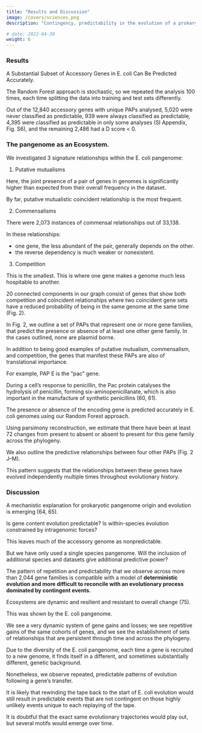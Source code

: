 ```yaml
---
title: "Results and Discussion"
image: /covers/sciences.png
description: "Contingency, predictability in the evolution of a prokaryotic pangenome"

# date: 2022-04-30
weight: 6
---
```



### Results

A Substantial Subset of Accessory Genes in E. coli Can Be Predicted Accurately.

<!-- The E. coli pangenome inferred from 2,241 genomes in this study contained accessory gene families with 12,840 unique PAPs that were present in more than 1% and less than 99% of genomes and were hence included in this study. 

56,579 gene families were inferred by Panaroo but 28,774 genes were not included in the analysis because they were present or absent in over 99% of genomes. These were mostly very rare genes. 

Of the remaining 27,806 genes, 19,137 had a presence–absence pattern that was shared by at least one other gene and were hence collapsed into 4,172 presence–absence patterns in addition to 8,668 genes with unique distributions. 

The presence or absence of 3,922 (30.5%) PAPs could be accurately predicted (both F scores >= 0.9) in the test set after the Random Forest model had been trained.

From this accurately predicted dataset, a total of 2,144 (54.7%) had an associated D-statistic greater than 0, meaning that they were distributed widely on the tree.  -->

<!-- The remaining 1,778 PAPs were “clumped” on the tree, and therefore, it is more difficult to ascribe causality to their association, when a very good explanation might be that they were simply acquired at more or less the same time and have been vertically inherited together since then.  -->

<!-- SI Appendix, Fig. S3 shows that although the D score is not directly proportional to parsimony score, it correlates strongly, meaning that all 2,144 PAPs with a D score of greater than or equal to zero also had a parsimony score of at least eight though most had a much higher score (SI Appendix, Fig. S3). 

This means that we have only examined predicted genes which have been acquired and/or lost at least 8 times across the pangenome, and furthermore, we insist that their distribution is widespread and not localised (35).

We focus on this set of 2,144 PAPs because they manifest a broad, patchy distribution across the phylogeny, stemming from a combination of lateral gene transfer and loss, and we can accurately predict their presence or absence based on the other genes present in the genome.

To evaluate whether the presence–absence matrix of 12,840 uniquely distributed PAPs is no better structured than random expectation based on the underlying phylogeny and gene gain and loss rates in this study, we compared results from the original data to those simulated based on inferred transition rate matrices. Simulated datasets were analysed in the same way as the empirical data. 

Treating this as our null hypothesis, we can evaluate the extent to which, even after filtering by the D statistic, the predictability of a gene’s presence or absence can be explained by chance. 

In each simulated dataset, several genes pass the F1 score thresholds but the majority of these can be explained by a low D score and are hence removed from the set of accurately predicted genes. 

The number of genes that successfully pass both thresholds is between 1.0% and 1.7%, which can be thought of as a false discovery rate. The empirical analysis yielded 16.7% of genes accurately predicted with D > 0 (SI Appendix, Fig. S4). Accordingly, we can reject the hypothesis that these empirical observations of associations have arisen solely due to chance in our dataset or that the structure of the pangenome dataset has no more gene–gene correlations than the structure of randomly assembled data.

In principle, we would expect the number of accurate predictions to increase with increasing quantity of data, provided that the predictions being made are not artefactual. 

Hence, if downsampling the dataset results in a decrease in predictions being made accurately, it would be reasonable to infer that the addition of more data would result in more accurate predictions being made. Therefore, we carried out a sensitivity analysis on dataset size. 

We randomly eliminated 50%, 75%, 90%, and 95% of the genomes in the dataset and then repeated our Random Forest prediction 10 times per dataset. In each case, reducing the number of genomes substantially and significantly reduced the number of PAPs that were accurately predicted, while having a much smaller effect on the number of total PAPs that could be analysed. For example, the average number of accurately predicted PAPs, over 10 repeated analyses after filtering PAPs with D score < 0, using 50% of the genomes was 1,650/12,642 (13.1%) compared with the 2,144/12,840 (16.7%) in our full analysis. When only 5% of genomes were included in the study, an average of 713/11,644 (6.1%) PAPs were predicted accurately (SI Appendix, Fig. S5). This suggests that predictions would be likely to improve with the addition of more genomes.

The links between the 2,144 predictable PAPs, were used to construct a network with 33,426 edges featuring all well-predicted target nodes and their predictors (Fig. 1). This network consisted of 243 connected components ranging in size from 2 to 248 nodes, featuring both coincident and avoidance edges sensu ref. 19. By considering only the coincident relationships (33,138 out of 33,426 edges), we found 240 connected components containing between 2 and 244 nodes. Taking only avoidance relationships, 28 connected components were generated with a range from 2 to 22 nodes in size. As nonunique gene patterns are collapsed into one entity, both in the analysis and presentation of results, some of the nodes represent multiple genes. Out of the well-predicted PAPs, 827 patterns were observed in more than one gene. In total, independent of whether they are well predicted by our Random Forest model or not, 19,137 genes had nonunique PAPs and were collapsed into 4,172 patterns that were then used both as features for prediction and as patterns to predict. -->

The Random Forest approach is stochastic, so we repeated the analysis 100 times, each time splitting the data into training and test sets differently. 

Out of the 12,840 accessory genes with unique PAPs analysed, 5,020 were never classified as predictable, 939 were always classified as predictable, 4,395 were classified as predictable in only some analyses (SI Appendix, Fig. S6), and the remaining 2,486 had a D score < 0. 

<!-- To understand what makes a gene’s presence or absence predictable, we compared the 939 PAPs that were always well predicted the least predictable gene families in the dataset, which we defined as the set of genes that never passed our thresholds of predictability in any of the 100 iterations of the RF algorithm. To ensure a balanced comparison, we took the 939 PAPs with the lowest average combined F1 score over the 100 repeats to generate two equally sized datasets representing the most and least predictable genes.

Following the functional annotation of genes using EGGNOG mapper (47), analyses of enrichment of Gene Ontology (48), and KEGG (50) pathways were performed. Using P-values that were corrected by false discovery rate, the set of most predictable genes were not enriched in any function, cellular location, or process and were not enriched in any gene ontology terms in either biological process, molecular function, or cellular compartment. 

Additionally, only two KEGG pathway terms were enriched in the consistently predictable genes. These were “bacterial secretion system” and “flagellar assembly.”

Among the 939 least predictable genes, 1 Biological Process term was enriched, and 22 were underrepresented, while for the cellular compartment terms, 0 were enriched, and 14 were underrepresented, and for molecular function, there were no enriched terms, while 4 were underrepresented. No KEGG pathway was found to be enriched or purified in this dataset after FDR correction. In total, 1 GO term was enriched in the low predictability set of genes, while 40 GO terms were significantly underrepresented (SI Appendix, Table S3).

Given that the most predictable genes appear to contribute to a range of functions, we investigated the extent to which physical linkage determined their predictability. We compared the positions of the genes that shared an association and measured the distance between them (in numbers of genes rather than base pairs) as inferred by Panaroo. From these distances, linkage clearly plays an important role in the association of two genes (SI Appendix, Fig. S7). In the set of genes with the most accurate predictions, 68.7% of pairs of associated genes within the same genome are found to be separated by a distance of 10 genes or fewer. However, even in the most predictable set of genes, there are several occurrences of genes that are not closely physically linked with the genes that they are coincident with (10.4% of pairs of genes were separated by at least 21 genes), so it cannot be the only factor at play. In addition to pairs of coincident genes on the same genomic element, there were 17,714 coincident pairs of genes where one is featured on a chromosome and another on a plasmid in the same genome. -->


### The pangenome as an Ecosystem.

<!-- Almost exclusively, the debate surrounding accessory genome evolution has been framed in terms of the “usefulness” of genes to their host or the quality of the fit between a particular gene function and the external environment in which the host is found. 

However, genes also have effects on one another, requiring us to consider higher level conceptualisation of the dynamics of gene gains, losses, and the intrinsic and extrinsic forces that shape pangenome evolution. 

Tansley (58) developed the theory of the ecosystem, progressing the study of ecology from a focus on individuals to sets of interacting organisms. 

We here attempt to lay the groundwork to do the same in the context of pangenomes by characterising gene–gene relationships according to their patterns of occurrence. 

This aids our understanding of gene content evolution by not only showing the extent of intragenomic influences on gene fitness but also how complex relationships can influence gene content evolution both on the scale of the whole accessory genome and for specific examples of sets of genes (9). -->

We investigated 3 signature relationships within the E. coli pangenome:

1. Putative mutualisms

Here, the joint presence of a pair of genes in genomes is significantly higher than expected from their overall frequency in the dataset.

By far, putative mutualistic coincident relationship is the most frequent.

2. Commensalisms

There were 2,073 instances of commensal relationships out of 33,138.

In these relationships:
- one gene, the less abundant of the pair, generally depends on the other.
- the reverse dependency is much weaker or nonexistent. 

3. Competition

<!-- We have illustrated these relationships using a small subset of the data, outlined in Fig. 2.  -->

<!-- We recovered 20,915 putatively mutualistic coincident relationships out of our total of  inferred relationships (Fig. 2 A–C). In our network analysis, we observed a total of -->

<!-- This was determined as outlined in the Materials and Methods section. Commensal relationships can be seen in Fig. 2 between PAP pairs DA, DB, DC, EA, EB, and IH. Finally, competition relationships, which are defined as pairs of genes that avoid each other, were observed in 288 cases.
Fig. 2. -->

<!-- Relationships between selected presence–absence patterns in the E. coli pangenome. 

On the top are a network of nodes that represent the presence–absence patterns of the columns directly beneath, as well as the connections between the nodes that represent significant co-occurrence and avoidance relationships. 

Below left, the backbone phylogeny of the genomes in this study is positioned such that the rows of the heatmap to its right represent the presence or absence of nodes according to the label above each column. In each, the colour of presence is indicated by the colour of the text labels in the network and the colour of absence by the background colour of the node. Columns are coloured differently for differentiation rather than their properties. The colours of the arrows in the network indicate the type of association inferred. The figure we produced was created with the help of a modified version of the program ‘roary_plots.py’, which is a component of the Roary suite of tools. (59). The gene annotations are as follows. Node A: a set of genes with identical presence–absence patterns including farR, hpcG, ttuB, hpcB, hpcE, hpcD, hpcH_2, iolA, and hpaB. Node B: hpaC. Node C: rhaR_2. Node D: group_39613 (not functionally annotated). Node E: pac. Node F: symE. Node G: group_13180 (not functionally annotated). Node H: group_19718 (not functionally annotated). Node I: A set of genes with identical presence–absence patterns including group_19717, hsdM, and mrr (see SI Appendix, Table S4 for full annotations). Node J: lgoT. Node K: mdtM. Node L: A set of genes with identical presence–absence patterns including group_24769 (SiaP), siaT, and nhaK. Node M: dctM:siaM (see SI Appendix, Table S5 for full annotations). -->

This is the smallest. This is where one gene makes a genome much less hospitable to another. 

20 connected components in our graph consist of genes that show both competition and coincident relationships where two coincident gene sets have a reduced probability of being in the same genome at the same time (Fig. 2). 

<!-- In Fig. 2, we see that nodes F and G both predict the absence of node E. The reciprocal is not seen, though an analysis of the importances shows that the reciprocal relationship for E and F is just below our cutoff value (0.00925, when the cutoff was 0.01). To ensure avoidance relationships that we identified are genuine, we carried out a post hoc analysis of the avoiding gene pairs, and none of the genes share a sequence identity of at least 50% between each family or an E value < 10. -->

In Fig. 2, we outline a set of PAPs that represent one or more gene families, that predict the presence or absence of at least one other gene family. In the cases outlined, none are plasmid borne. 

In addition to being good examples of putative mutualism, commensalism, and competition, the genes that manifest these PAPs are also of translational importance. 

For example, PAP E is the “pac” gene. 

During a cell’s response to penicillin, the Pac protein catalyses the hydrolysis of penicillin, forming six-aminopenicillanate, which is also important in the manufacture of synthetic penicillins (60, 61). 

The presence or absence of the encoding gene is predicted accurately in E. coli genomes using our Random Forest approach. 

Using parsimony reconstruction, we estimate that there have been at least 72 changes from present to absent or absent to present for this gene family across the phylogeny. 

<!-- Furthermore, the analysis of its distribution across the tree shows that it has a D score of > 0. Three other PAPs in our dataset are strongly predictive of the presence or absence of pac. These are PAPs G [group_13180 (not functionally annotated)] and F (symE), which are single gene families, and their presence strongly predicts the absence of pac, and the set of genes indicated by node A (farR, hpcG, ttuB, hpcB, hpcE, hpcD, hpcH_2, iolA, and hpaB) that, conversely, strongly predict the presence of pac. Of these three PAPs, perhaps the most striking relationship is the avoidant relationship between PAP F, the gene symE, which is more abundantly represented throughout the dataset, yet it displays a genome occupancy pattern that is completely mutually exclusive with the pac gene. There are no genomes where both genes coexist, although there are several where neither of the genes are present. symE has a parsimony score of 167 and is a translational repressor associated with the SOS response (62). -->

We also outline the predictive relationships between four other PAPs (Fig. 2 J–M). 

<!-- To annotate these genes, a representative protein sequence for each gene family was compared with the NCBI nonredundant protein database using BLASTP. PAP J is annotated as lgoT, which is an MFS Transporter. PAP K is annotated as mdtM, a multidrug efflux MFS transporter. PAP L is a collection of three distinct families that co-occur perfectly. PAP L includes nhaK, a Na+/H+ antiporter, siaP, which is a C4-dicarboxylate TRAP transporter substrate-binding protein, and siaT which is a TRAP transporter small permease. PAP M is annotated as dctM:siaM, which is a TRAP transporter large permease. 

The presence of PAP J (lgoT) is predicted by the presence of PAP K (mdtM) (though the reverse is not true). Both PAP J (lgoT) and PAP K (mdtM) predict the absence of PAPs L and M (collectively, nhaK, siaP, siaT, and dctM:siaM), with all the genes in PAPs L and M predicting each other’s presence.

The most likely observation for any randomly picked genome from this study is that its genome will include either lgoT and mdtM (both MFS transporters) together (1,882 genomes) or nhaK, siaP, siaT, and dctM:siaM (a sodium ion/proton antiporter and parts of the TRAP transporter complex) together (213 genomes). 

While this canonical pattern of either one group or the other group is by far the most likely motif, the data are somewhat noisy, with mdtM co-occurring with at least one gene it normally avoids in 115 genomes. Similarly, the co-occurrence relationships are noisy, for example, there are 65 genomes that contain lgoT but not mdtM compared with the 1,882 that contain both. 

The most consistent pattern of avoidance is the relationship of lgoT with the three genes siaP, siaT, and nhaK, which never co-occur, though there are 23 genomes where none of these genes are present. This means that we have found evidence that a multidrug efflux transporter and a sodium–hydrogen ion antiporter strongly predict the absence of the other. Only eight genomes contain none of the genes depicted in Fig. 2 nodes J-L. Each gene in this set exhibits dynamic loss and gain, as indicated by their parsimony scores: lgoT (63), mdtM (43), siaP, siaT, and nhaK (57), and dctM:siaM (55).  -->

This pattern suggests that the relationships between these genes have evolved independently multiple times throughout evolutionary history.


### Discussion

A mechanistic explanation for prokaryotic pangenome origin and evolution is emerging (64, 65).

<!-- Here, we specifically focussed on detecting pangenome-wide repeated and predictable patterns of evolution using a Random Forest approach. In effect,  -->

Is gene content evolution predictable? Is within-species evolution constrained by intragenomic forces?

<!-- The benefit of the Random Forest approach is twofold. First, it allows us to test our models of gene presence and absence on an independent test set that is not used to generate the model. This means that genes can be classified not only according to the genes that influence their likelihood of occurrence but by whether their prediction is generalisable. This is a study that shows that gene presence or absence is predictable based only on other genes in the genome. Second, Random Forests can consider complex relationships as well as simple pairwise correlations. For example, a hypothetical gene A may predict the presence of gene B only in the absence of gene C. These two aspects of the method differentiate it from previous methods (17–22). -->

<!-- Though it was necessary to filter the dataset to remove rare and almost universal gene families (almost 50% of the accessory genome), we identified strong predictors for approximately 30% of the remaining gene families, roughly half of which could be explained by correlation with the phylogeny, leaving 16.7% of pangenome as both predictable and distributed widely across the species.  -->

This leaves much of the accessory genome as nonpredictable.

But we have only used a single species pangenome. Will the inclusion of additional species and datasets give additional predictive power?

<!-- Given that downsampling our dataset reduced the proportion of gene families that could be well predicted, it is likely that the addition of more genomes would aid prediction, and the effect of broadening the taxon sampling would be of interest in future studies.  -->

The pattern of repetition and predictability that we observe across more than 2,044 gene families is compatible with a model of **deterministic evolution and more difficult to reconcile with an evolutionary process dominated by contingent events.**

<!-- This compares with those gene families that we were not able to predict accurately for which we cannot rule out contingency on outside factors driving their evolution. Furthermore, given the way in which we have analysed the data, the reasons for observing such widespread predictability stem from intragenomic natural selection causing biases in the cohort of other genes that are acquired, retained, or avoided by a genome. Another possibility is that two (or more) genes are found together because they are both selectively beneficial in the same environment. Hence, when a lineage colonises this environment, both genes are selectively recruited independently. The reasons for co-occurrence and avoidance are largely speculative and would require complex experiments to decipher. Biased presence–absence patterns have been noted previously (19, 21, 22, 66).

Throughout this study, we have been using the heuristic that homology is closely related to functional similarity and that the effects that genes have on one another are due in some way to the encoded functions of the proteins. Furthermore, we assume that these functions remain constant over time, despite evolutionary changes in the gene sequences. This is of course unlikely to be completely accurate (67, 68). Our dataset almost certainly contains genes that are placed into the same family but have different functions and confer different fitness effects. This limitation would certainly weaken our ability to make accurate predictions, though only a small portion of the dataset has verified function. Indeed, mutation can change the function of genes without changing the gene family to which they are assigned (69, 70). It is outside the scope of this paper to assess the role of point mutation on the predictability of bacterial genome evolution, but we hope that this approach may be applied to aspects of genome evolution outside of HGT.

We note that a lot of gene families are not well predicted given the current dataset and method of analysis. Our dataset might be too small to supply enough power for statistical inference, or indeed, intragenomic fitness effects do not overcome random genetic drift. Downsampling the dataset produced a significant reduction in prediction power. While the outcome with significantly larger datasets is uncertain, the link between dataset size and predictive power suggests that increasing the dataset might enhance prediction accuracy. Future inclusion of other factors such as external environment, gene expression levels, protein interaction, phenotypic, or modification data may also aid prediction. Recently, the development of gene-specific evolutionary rate models has shown a significant level of metabolic predictability (71). Of course, a gene whose presence or absence is nonpredictable in the current analysis might continue to be nonpredictable in enormous datasets, precisely because it is not impacted by co-occurring genes.

We have taken great care to minimise the confounding effect of genome relatedness. By applying the D-score filter (35), all gene families in our predictive model have a history of being gained or lost at least eight times across the pangenome, and furthermore, the distribution of any gene family cannot be “clumped” or restricted to just one part of the backbone tree. This is not a perfect way to eliminate the effect of phylogeny on the associations, but by coupling this approach with a very high threshold for predictability, we end up with an approach that shows correlations that are not just because a pair of genes happen to be in the same clade. Furthermore, by simulating gene presence–absence on the tree we inferred, we observe that chance relationships can only account for ~1.5% of genes’ predictability. Stricter D score cutoffs would reduce this false discovery rate but at the expense of failing to identify some genes that are truly predictable. Similarly, decreasing the cutoff would identify a larger number of truly predictable genes but is likely to raise the false discovery rate.
We arbitrarily chose a conservative Gini importance cutoff of 0.01 though there is no standard procedure for choosing a cutoff. Gini importance is a measure of the reduction in ambiguity of the test variable (gene presence or absence), with each node that comprises the prediction variable (a predictor gene), averaged over the trees in the forest. A Gini importance of 0.01 means that the ambiguity of the predicted gene is reduced by an average of 1% in each tree (bearing in mind it will only be sampled in a subset of trees). Gini filtering limited the number of associations to the strongest 33,426 connecting 4,067 nodes, after filtering before filtering by model performance and D-statistic. A weaker cutoff value of 0.005, for example, would have included 70,581 edges connecting 6,830 nodes. The distribution of edge strengths suggests that the number of edges will increase exponentially as that threshold is reduced linearly (SI Appendix, Fig. S3). Similarly, we chose an arbitrary, conservative, cutoff of 0.9 for accuracy and F1 score for both classes. Applying an accuracy threshold of 80% and an F1 score threshold of 0.8 would have resulted in the inclusion of more than 70% additional genes and relationships. Under these criteria, the number of predictable genes with a D statistic greater than zero would have nearly doubled, increasing from 2,044 to 3,704.

Linkage clearly plays an important role in coordinating the cooccurrence of sets of genes, but it cannot explain all the results. Also, it is not clear whether linkage is the cause or a consequence of co-occurrence. According to the selfish operon theory (63, 72), we would expect two genes that provide a fitness benefit when found together in a genome to evolve to be physically closer together on the chromosome, so they are less likely to be separated via recombination events. The most likely explanation is that close linkage is both a cause and effect of being found together. However, in addition to gene family co-occurrence where linkage plays a role, there are thousands of examples of gene families cooccurring in a repeated manner where linkage clearly has not played a role throughout the evolution of the pangenome, either because the genes are separated by a long stretch of DNA or are on different genetic elements.
Genes avoiding being in the same genome is an established phenomenon, with Bruns et al. (73), for example, showing that within the genus Salinospora biosynthetic gene clusters encoding iron siderophores avoid one another. In that case, the clusters encoded iron chelators with very different structures, but near-identical chemical properties, and avoidance most likely stems from functional redundancy. In Fig. 2, we outline two situations where avoidance is apparent. In PAPs J-M, both sets of genes encode proton antiporters. It is not clear whether the two sets of genes can functionally complement one another, in which case avoidance might be caused by redundancy in the same way as the iron chelators in Salinosopra. It is also possible that the functioning of the two antiporters either results in toxic effects when present together or they are competing for the same cellular resources, which would obviously result in a reduction in fitness for the organism that possessed both sets of genes, compared with a close relative that contained only one set of genes. It is also possible that one of the sets of these genes is preferable to the other in some environments, but in others, the reverse is true. For example, multidrug resistance can be conferred by the presence of several sets of genes, none of which are functionally related but each of which is selected by the presence of different antimicrobial drugs used in a treatment. Indeed, ecology has been shown to be a major driver of HGT (74). The situation in Fig. 2 PAPs A-I is more enigmatic, with no obvious functional similarity between pac and symE. However, they are found separately in genomes far more often than expected, and furthermore, the appearance of one of these genes in a genome occurs simultaneously with the removal of the other and vice versa at least 30 times across the phylogeny (Fig. 2 PAPs E-F).

Using nomenclature and analogies from ecology, the diversity of motifs embedded in the Random Forest network analysis allows us to identify putative mutualistic, commensal, and competitive classes of relationship, (see ref. 9). In this sense, the pangenome exists as a broad ecosystem, with individual genomes acting as evolving localities, where genes can either potentiate or alternatively reduce the likelihood of the presence of another gene. Just like a macroecological system, we see groups of genes with strong reciprocal co-occurrence patterns which we call putative mutualisms. Sometimes, these are just pairs of genes, but they are often groups of more genes which all co-occur reciprocally. 

Focussing on putatively commensal relationships, we identify specific examples where one or more genes appear to make a genome more hospitable to another or several other genes. In these cases, the more abundant gene is highly likely to arrive in the genome first or simultaneously with the less abundant gene. We also see many cases where the arrival of a gene into a lineage is concomitant with the loss of another gene, and this pattern is repeated across the phylogeny. There are several possible underlying reasons causing genes to predict the presence or absence of other genes, including functioning in a common pathway or process, redundancy, physical linkage, and shared evolutionary advantage in a new environment.
 -->
Ecosystems are dynamic and resilient and resistant to overall change (75). 

This was shown by the E. coli pangenome. 

We see a very dynamic system of gene gains and losses; we see repetitive gains of the same cohorts of genes, and we see the establishment of sets of relationships that are persistent through time and across the phylogeny. 

Due to the diversity of the E. coli pangenome, each time a gene is recruited to a new genome, it finds itself in a different, and sometimes substantially different, genetic background. 

Nonetheless, we observe repeated, predictable patterns of evolution following a gene’s transfer.

It is likely that rewinding the tape back to the start of E. coli evolution would still result in predictable events that are not contingent on those highly unlikely events unique to each replaying of the tape.

It is doubtful that the exact same evolutionary trajectories would play out, but several motifs would emerge over time.

<!-- Other machine learning algorithms such as neural networks may also be able to improve predictions by finding more abstract or subtle patterns in the data. Employing these types of methodologies, combined with the identification of further predictor variables and their application to diverse, large datasets of bacteria, archaea, or eukaryotes, represents promising future directions for enhancing our understanding of pangenome evolution. -->